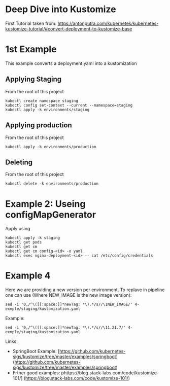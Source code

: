 # Deep Dive into Kustomize

First Tutorial taken from: https://antonputra.com/kubernetes/kubernetes-kustomize-tutorial/#convert-deployment-to-kustomize-base

# 1st Example

This example converts a deployment.yaml into a kustomization

## Applying Staging

From the root of this project
```
kubectl create namespace staging
kubectl config set-context --current --namespace=staging
kubectl apply -k environments/staging
```

## Applying production
From the root of this project
```
kubectl apply -k environments/production
```

## Deleting

From the root of this project
```
kubectl delete -k environments/production
```

# Example 2: Useing configMapGenerator

Apply using


```
kubectl apply -k staging
kubectl get pods
kubectl get cm
kubectl get cm config-<id> -o yaml
kubectl exec nginx-deployment-<id> -- cat /etc/config/credentials
```

# Example 4

Here we are providing a new version per environment. To replave in pipeline one can use (Where NEW_IMAGE is the new image version):

```
sed -i '0,/^\([[:space:]]*newTag: *\).*/s//\1NEW_IMAGE/' 4-exmple/staging/kustomization.yaml
```

Example:
```
sed -i '0,/^\([[:space:]]*newTag: *\).*/s//\11.21.7/' 4-exmple/staging/kustomization.yaml
```

Links:

* SpringBoot Example: [https://github.com/kubernetes-sigs/kustomize/tree/master/examples/springboot] (https://github.com/kubernetes-sigs/kustomize/tree/master/examples/springboot)
* Frther good examples: phttps://blog.stack-labs.com/code/kustomize-101/] (https://blog.stack-labs.com/code/kustomize-101/)